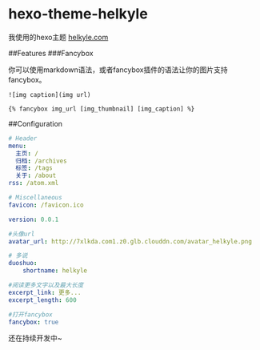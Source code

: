 # hexo-theme-helkyle


我使用的hexo主题 [helkyle.com](http://helkyle.com)

##Features
###Fancybox

你可以使用markdown语法，或者fancybox插件的语法让你的图片支持fancybox。
```
![img caption](img url)

{% fancybox img_url [img_thumbnail] [img_caption] %}
```

##Configuration
``` yml
# Header
menu:
  主页: /
  归档: /archives
  标签: /tags
  关于: /about
rss: /atom.xml

# Miscellaneous
favicon: /favicon.ico

version: 0.0.1

#头像url
avatar_url: http://7xlkda.com1.z0.glb.clouddn.com/avatar_helkyle.png

# 多说
duoshuo:
	shortname: helkyle

#阅读更多文字以及最大长度
excerpt_link: 更多...
excerpt_length: 600

#打开fancybox
fancybox: true

```
还在持续开发中~